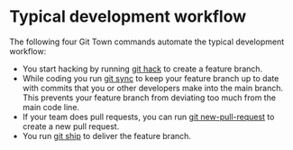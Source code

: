 # Typical development workflow

The following four Git Town commands automate the typical development workflow:

- You start hacking by running [git hack](./commands/hack.md) to create a
  feature branch.
- While coding you run [git sync](./commands/sync.md) to keep your feature
  branch up to date with commits that you or other developers make into the main
  branch. This prevents your feature branch from deviating too much from the
  main code line.
- If your team does pull requests, you can run
  [git new-pull-request](./commands/new-pull-request.md) to create a new pull
  request.
- You run [git ship](./commands/ship.md) to deliver the feature branch.
